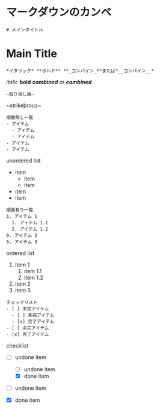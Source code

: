 # マークダウンのカンペ

```
# メインタイトル
```
# Main Title

```
*イタリック* **ボルド** **_コンバイン_**または*__コンバイン__*
```

*italic* **bold** **_combined_** or *__combined__*

```
~取り消し線~
```

~strikeþrouȝ~

```
順番無し一覧
- アイテム
  - アイテム
  - アイテム
- アイテム
- アイテム
```
unordered list
- item
  - item
  - item
- item
- item

```
順番有り一覧
1. アイテム 1
  1. アイテム 1.1
  2. アイテム 1.2
0. アイテム 2
5. アイテム 3
```

ordered list
1. item 1
    1. item 1.1
    2. item 1.2
0. item 2
5. item 3

```
チェックリスト
- [ ] 未完アイテム
  - [ ] 未完アイテム
  - [x] 完了アイテム
- [ ] 未完アイテム
- [x] 完了アイテム
```

checklist
- [ ] undone item
  - [ ] undone item
  - [x] done item
- [ ] undone item
- [x] done item

